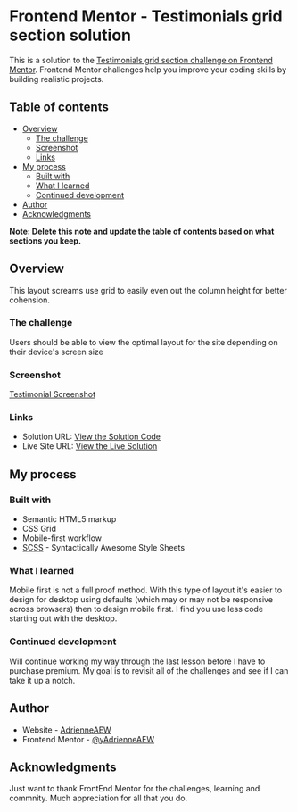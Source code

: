 # Frontend Mentor - Testimonials grid section solution

This is a solution to the [Testimonials grid section challenge on Frontend Mentor](https://www.frontendmentor.io/challenges/testimonials-grid-section-Nnw6J7Un7). Frontend Mentor challenges help you improve your coding skills by building realistic projects. 

## Table of contents

- [Overview](#overview)
  - [The challenge](#the-challenge)
  - [Screenshot](#screenshot)
  - [Links](#links)
- [My process](#my-process)
  - [Built with](#built-with)
  - [What I learned](#what-i-learned)
  - [Continued development](#continued-development)
- [Author](#author)
- [Acknowledgments](#acknowledgments)

**Note: Delete this note and update the table of contents based on what sections you keep.**

## Overview
This layout screams use grid to easily even out the column height for better cohension. 

### The challenge

Users should be able to view the optimal layout for the site depending on their device's screen size

### Screenshot

[Testimonial Screenshot](assets/images/testimonial-screenshot.jpeg)

### Links

- Solution URL: [View the Solution Code](https://github.com/AdrienneAEW/testimonials-grid-section-main)
- Live Site URL: [View the Live Solution](https://adrienneaew.github.io/testimonials-grid-section-main/)

## My process

### Built with

- Semantic HTML5 markup
- CSS Grid
- Mobile-first workflow
- [SCSS](https://sass-lang.com/) - Syntactically Awesome Style Sheets

### What I learned

Mobile first is not a full proof method. With this type of layout it's easier to design for desktop using defaults (which may or may not be responsive across browsers) then to design mobile first. I find you use less code starting out with the desktop.

### Continued development

Will continue working my way through the last lesson before I have to purchase premium. My goal is to revisit all of the challenges and see if I can take it up a notch.


## Author

- Website - [AdrienneAEW](https://adrienneaew.me)
- Frontend Mentor - [@yAdrienneAEW](https://www.frontendmentor.io/profile/AdrienneAEW)



## Acknowledgments

Just want to thank FrontEnd Mentor for the challenges, learning and commnity. Much appreciation for all that you do.

